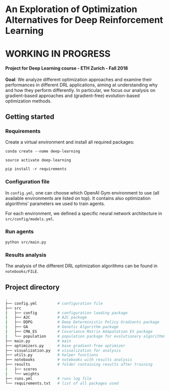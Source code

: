 # An Exploration of Optimization Alternatives for Deep Reinforcement Learning

# WORKING IN PROGRESS

#### Project for Deep Learning course - ETH Zurich - Fall 2018

**Goal**: We analyze different optimization approaches and examine their performances in different DRL applications, aiming at understanding why and how they perform differently. In particular, we focus our analysis on gradient-based approaches and (gradient-free) evolution-based optimization methods.


## Getting started

### Requirements
Create a virtual environment and install all required packages:

`conda create --name deep-learning`

`source activate deep-learning`

`pip install -r requirements`

### Configuration file
In `config.yml`, one can choose which OpenAI Gym environment to use (all available environments are listed on top).
It contains also optimization algorithms' parameters we used to train agents.

For each environment, we defined a specific neural network architecture in `src/config/models.yml`.

### Run agents
`python src/main.py`


### Results analysis
The analysis of the different DRL optimization algorithms can be found in `notebooks/FILE`. 
<!--- Make sure to change the environment's name in `config.yml` --->


## Project directory
``` bash
.
├── config.yml         # configuration file
├── src
|   ├── config         # configuration loading package
|   ├── A2C            # A2C package
|   ├── DDPG           # Deep Deterministic Policy Gradients package
|   ├── GA             # Genetic Algorithm package
|   ├── CMA_ES         # Covariance Matrix Adapatation ES package
|   └── population     # population package for evolutionary algorithms
├── main.py            # main 
├── optimizers.py      # base gradient-free optimizer
├── visualization.py   # visualization for analysis 
├── utils.py           # helper functions
├── notebooks          # notebooks with results analysis
├── results            # folder containing results after training
|   ├── scores
|   └── weights
├── runs.yml           # runs log file
└── requirements.txt   # list of all packages used

```
